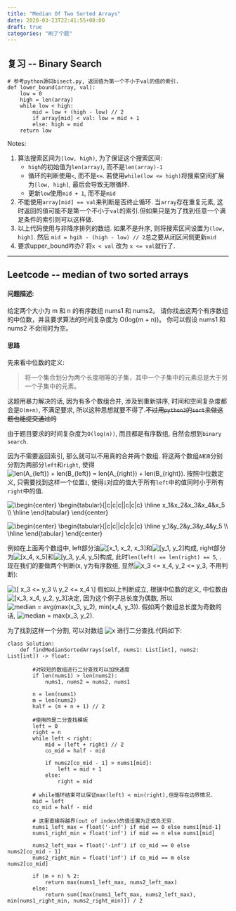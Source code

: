 ```yaml
---
title: "Median Of Two Sorted Arrays"
date: 2020-03-23T22:41:55+08:00
draft: true
categories: "刷了个题"
---
```


## 复习 -- Binary Search
```
# 参考python源码bisect.py, 返回值为第一个不小于val的值的索引.
def lower_bound(array, val):
    low = 0
    high = len(array)
    while low < high:
        mid = low + (high - low) // 2
        if array[mid] < val: low = mid + 1
        else: high = mid
    return low
```

Notes:
  
1. 算法搜索区间为`[low, high)`, 为了保证这个搜索区间:
    - `high`的初始值为`len(array)`, 而不是`len(array)-1`
    - 循环的判断使用`<`, 而不是`<=`. 若使用`while(low <= high)`将搜索空间扩展为`[low, high]`, 最后会导致无限循环.
    - 更新`low`使用`mid + 1`, 而不是`mid`
2. 不能使用`array[mid] == val`来判断是否终止循环. 当`array`存在重复元素, 这时返回的值可能不是第一个不小于`val`的索引.但如果只是为了找到任意一个满足条件的索引则可以这样做.
3. 以上代码使用与非降序排列的数组. 如果不是升序, 则将搜索区间设置为`(low, high]`. 然后 `mid = hgih - (high - low) // 2`总之要从闭区间侧更新`mid`
4. 要求upper_bound咋办? 将`x < val` 改为 `x <= val`就行了.

---
## Leetcode -- median of two sorted arrays
#### 问题描述:
给定两个大小为 m 和 n 的有序数组 nums1 和 nums2。
请你找出这两个有序数组的中位数，并且要求算法的时间复杂度为 O(log(m + n))。
你可以假设 nums1 和 nums2 不会同时为空。

#### 思路
先来看中位数的定义:
>将一个集合划分为两个长度相等的子集，其中一个子集中的元素总是大于另一个子集中的元素。

这题用暴力解决的话, 因为有多个数组合并, 涉及到重新排序, 时间和空间复杂度都会是`O(m+n)`, 不满足要求, 所以这种思想就要不得了.~~不过用`python3`的`sort`来做这题也能提交通过的~~

由于题目要求的时间复杂度为`O(log(n))`, 而且都是有序数组, 自然会想到`binary search`.

因为不需要返回索引, 那么就可以不用真的合并两个数组. 将这两个数组`A和B`分别分割为两部分`left`和`right`, 使得<img src="https://tex.s2cms.ru/svg/len(A_%7Bleft%7D)%20%2B%20len(B_%7Bleft%7D)%20%3D%20len(A_%7Bright%7D)%20%2B%20len(B_%7Bright%7D)" alt="len(A_{left}) + len(B_{left}) = len(A_{right}) + len(B_{right})" />. 按照中位数定义, 只需要找到这样一个位置`i`, 使得`i`对应的值大于所有`left`中的值同时小于所有`right`中的值.

<img src="https://tex.s2cms.ru/svg/%0A%5Cbegin%7Bcenter%7D%0A%5Cbegin%7Btabular%7D%7B%7Cc%7Cc%7Cc%7C%7Cc%7Cc%7Cc%7D%0A%5Chline%20x_1%26x_2%26x_3%26x_4%26x_5%20%5C%5C%0A%5Chline%0A%5Cend%7Btabular%7D%0A%5Cend%7Bcenter%7D%0A" alt="
\begin{center}
\begin{tabular}{|c|c|c||c|c|c}
\hline x_1&amp;x_2&amp;x_3&amp;x_4&amp;x_5 \\
\hline
\end{tabular}
\end{center}
" />

<img src="https://tex.s2cms.ru/svg/%0A%5Cbegin%7Bcenter%7D%0A%5Cbegin%7Btabular%7D%7B%7Cc%7Cc%7C%7Cc%7Cc%7Cc%7Cc%7D%0A%5Chline%20y_1%26y_2%26y_3%26y_4%26y_5%20%5C%5C%0A%5Chline%0A%5Cend%7Btabular%7D%0A%5Cend%7Bcenter%7D%0A" alt="
\begin{center}
\begin{tabular}{|c|c||c|c|c|c}
\hline y_1&amp;y_2&amp;y_3&amp;y_4&amp;y_5 \\
\hline
\end{tabular}
\end{center}
" />

例如在上面两个数组中, left部分油<img src="https://tex.s2cms.ru/svg/%5Bx_1%2C%20x_2%2C%20x_3%5D" alt="[x_1, x_2, x_3]" />和<img src="https://tex.s2cms.ru/svg/%5By_1%2C%20y_2%5D" alt="[y_1, y_2]" />构成, right部分为<img src="https://tex.s2cms.ru/svg/%5Bx_4%2C%20x_5%5D" alt="[x_4, x_5]" />和<img src="https://tex.s2cms.ru/svg/%5By_3%2C%20y_4%2C%20y_5%5D" alt="[y_3, y_4, y_5]" />构成, 此时`len(left) == len(right) == 5`, . 现在我们的要做两个判断(x, y为有序数组, 显然<img src="https://tex.s2cms.ru/svg/x_3%20%3C%3D%20x_4%2C%20y_2%20%3C%3D%20y_3" alt="x_3 &lt;= x_4, y_2 &lt;= y_3" />, 不用判断):

<img src="https://tex.s2cms.ru/svg/%0A%5C%5B%0Ax_3%20%3C%3D%20y_3%20%5C%5C%0Ay_2%20%3C%3D%20x_4%0A%5C%5D%0A" alt="
\[
x_3 &lt;= y_3 \\
y_2 &lt;= x_4
\]
" />
假如以上判断成立, 根据中位数的定义, 中位数由<img src="https://tex.s2cms.ru/svg/%5Bx_3%2C%20x_4%2C%20y_2%2C%20y_3%5D" alt="[x_3, x_4, y_2, y_3]" />决定, 因为这个例子总长度为偶数, 所以<img src="https://tex.s2cms.ru/svg/%20median%20%3D%20avg(max(x_3%2C%20y_2)%2C%20min(x_4%2C%20y_3))%20" alt=" median = avg(max(x_3, y_2), min(x_4, y_3)) " />. 假如两个数组总长度为奇数的话, <img src="https://tex.s2cms.ru/svg/%20median%20%3D%20max(x_3%2C%20y_2)%20" alt=" median = max(x_3, y_2) " />.

为了找到这样一个分割, 可以对数组 <img src="https://tex.s2cms.ru/svg/x" alt="x" /> 进行二分查找.代码如下:

```
class Solution:
    def findMedianSortedArrays(self, nums1: List[int], nums2: List[int]) -> float:
        
        #对较短的数组进行二分查找可以加快速度
        if len(nums1) > len(nums2):
            nums1, nums2 = nums2, nums1

        n = len(nums1)
        m = len(nums2)
        half = (m + n + 1) // 2

        #使用的是二分查找模板
        left = 0
        right = n
        while left < right:
            mid = (left + right) // 2
            co_mid = half - mid

            if nums2[co_mid - 1] > nums1[mid]:
                left = mid + 1
            else:
                right = mid

        # while循环结束可以保证max(left) < min(right),但是存在边界情况.
        mid = left
        co_mid = half - mid
        
        # 这里直接将越界(out of index)的值设置为正或负无穷.
        nums1_left_max = float('-inf') if mid == 0 else nums1[mid-1]
        nums1_right_min = float('inf') if mid == n else nums1[mid]

        nums2_left_max = float('-inf') if co_mid == 0 else nums2[co_mid - 1]
        nums2_right_min = float('inf') if co_mid == m else nums2[co_mid]

        if (m + n) % 2:
            return max(nums1_left_max, nums2_left_max)
        else:
            return sum([max(nums1_left_max, nums2_left_max), min(nums1_right_min, nums2_right_min)]) / 2

```

